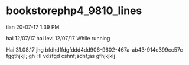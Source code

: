 # bookstorephp4_9810_lines

ilan 20-07-17 1:39 PM

hai 12/07/17
hai levi 12/07/17
While running

Hai 31.08.17
jhg
bfdhdffdgfddd4dd906-9602-467a-ab43-914e399cc57c
fggthjkjl;
gh
HI
vdsfgd
cshnf;sdnf;as
gfhjkjklj
